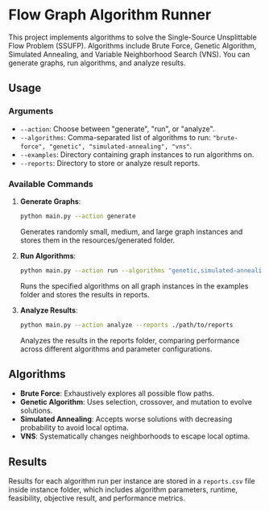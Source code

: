 # Flow Graph Algorithm Runner

This project implements algorithms to solve the Single-Source Unsplittable Flow Problem (SSUFP). Algorithms include Brute Force, Genetic Algorithm, Simulated Annealing, and Variable Neighborhood Search (VNS). You can generate graphs, run algorithms, and analyze results.

## Usage

### Arguments
- `--action`: Choose between "generate", "run", or "analyze".
- `--algorithms`: Comma-separated list of algorithms to run: `"brute-force", "genetic", "simulated-annealing", "vns"`.
- `--examples`: Directory containing graph instances to run algorithms on.
- `--reports`: Directory to store or analyze result reports.

### Available Commands
1. **Generate Graphs**:
   ```bash
   python main.py --action generate
   ```
   Generates randomly small, medium, and large graph instances and stores them in the resources/generated folder.

2. **Run Algorithms**:
   ```bash
   python main.py --action run --algorithms "genetic,simulated-annealing" --examples ./resources/generated
   ```
   Runs the specified algorithms on all graph instances in the examples folder and stores the results in reports.

2. **Analyze Results**:
   ```bash
   python main.py --action analyze --reports ./path/to/reports
   ```
   Analyzes the results in the reports folder, comparing performance across different algorithms and parameter configurations.

## Algorithms

- **Brute Force**: Exhaustively explores all possible flow paths.
- **Genetic Algorithm**: Uses selection, crossover, and mutation to evolve solutions.
- **Simulated Annealing**: Accepts worse solutions with decreasing probability to avoid local optima.
- **VNS**: Systematically changes neighborhoods to escape local optima.

## Results

Results for each algorithm run per instance are stored in a `reports.csv` file inside instance folder, which includes algorithm parameters, runtime, feasibility, objective result, and performance metrics.

